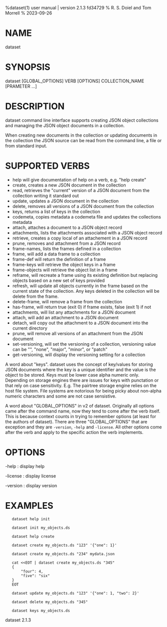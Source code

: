 %dataset(1) user manual | version 2.1.3 fd34729
% R. S. Doiel and Tom Morrell
% 2023-09-26

# NAME

dataset 

# SYNOPSIS

dataset [GLOBAL_OPTIONS] VERB [OPTIONS] COLLECTION_NAME [PRAMETER ...]

# DESCRIPTION

dataset command line interface supports creating JSON object
collections and managing the JSON object documents in a collection.

When creating new documents in the collection or updating documents
in the collection the JSON source can be read from the command line,
a file or from standard input.

# SUPPORTED VERBS

- help will give documentation of help on a verb, e.g. "help create"
- create, creates a new JSON document in the collection
- read, retrieves the "current" version of a JSON document from 
  the collection writing it standard out
- update, updates a JSON document in the collection
- delete, removes all versions of a JSON document from the collection
- keys, returns a list of keys in the collection
- codemeta, copies metadata a codemeta file and updates the 
  collections metadata
- attach, attaches a document to a JSON object record
- attachments, lists the attachments associated with a JSON object record
- retrieve, creates a copy local of an attachement in a JSON record
- prune, removes and attachment from a JSON record
- frame-names, lists the frames defined in a collection
- frame, will add a data frame to a collection 
- frame-def will return the definition of a frame
- frame-keys will retrieve the object keys in a frame
- frame-objects will retrieve the object list in a frame
- reframe, will recreate a frame using its existing definition but
  replacing objects based on a new set of keys provided
- refresh, will update all objects currently in the frame based on the
  current state of the collection. Any keys deleted in the collection
  will be delete from the frame.
- delete-frame, will remove a frame from the collection
- has-frame, will return true (exit 0) if frame exists, false (exit 1)
  if not
- attachments, will list any attachments for a JSON document
- attach, will add an attachment to a JSON document
- detach, will copy out the attachment to a JSON document 
  into the current directory 
- prune, will remove all versions of an attachment from the JSON document
- set-versioning,  will set the versioning of a collection, 
  versioning value can be "", "none", "major", "minor", or "patch"
- get-versioning,  will display the versioning setting for a collection

A word about "keys". dataset uses the concept of key/values for
storing JSON documents where the key is a unique identifier and the
value is the object to be stored.  Keys must be lower case 
alpha numeric only.  Depending on storage engines there are issues
for keys with punctation or that rely on case sensitivity. E.g. 
The pairtree storage engine relies on the host file system. File
systems are notorious for being picky about non-alpha numeric
characters and some are not case sensistive.

A word about "GLOBAL_OPTIONS" in v2 of dataset.  Originally
all options came after the command name, now they tend to
come after the verb itself. This is because context counts
in trying to remember options (at least for the authors of
dataset).  There are three "GLOBAL_OPTIONS" that are exception
and they are `-version`, `-help`
and `-license`. All other options come
after the verb and apply to the specific action the verb
implements.


# OPTIONS

-help
: display help

-license
: display license

-version
: display version

# EXAMPLES

~~~
   dataset help init

   dataset init my_objects.ds 

   dataset help create

   dataset create my_objects.ds "123" '{"one": 1}'

   dataset create my_objects.ds "234" mydata.json 
   
   cat <<EOT | dataset create my_objects.ds "345"
   {
	   "four": 4,
	   "five": "six"
   }
   EOT

   dataset update my_objects.ds "123" '{"one": 1, "two": 2}'

   dataset delete my_objects.ds "345"

   dataset keys my_objects.ds
~~~

dataset 2.1.3


